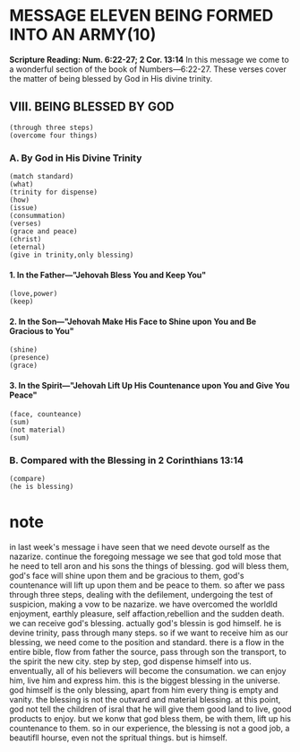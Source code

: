 # MESSAGE ELEVEN BEING FORMED INTO AN ARMY(10)
**Scripture Reading: Num. 6:22-27; 2 Cor. 13:14**
	In this message we come to a wonderful section of the book of Numbers—6:22-27. These verses cover the matter of being blessed by God in His divine trinity.
## VIII. BEING BLESSED BY GOD
	(through three steps)
	(overcome four things)
### A. By God in His Divine Trinity
	(match standard)
	(what)
	(trinity for dispense)
	(how)
	(issue)
	(consummation)
	(verses)
	(grace and peace)
	(christ)
	(eternal)
	(give in trinity,only blessing)
#### 1. In the Father—"Jehovah Bless You and Keep You"
	(love,power)
	(keep)
#### 2. In the Son—"Jehovah Make His Face to Shine upon You and Be Gracious to You"
	(shine)
	(presence)
	(grace)
#### 3. In the Spirit—"Jehovah Lift Up His Countenance upon You and Give You Peace"
	(face, counteance)
	(sum)
	(not material)
	(sum)
### B. Compared with the Blessing in 2 Corinthians 13:14
	(compare)
	(he is blessing)

# note
in last week's message i have seen that we need devote ourself as the nazarize. continue the foregoing message we see that god told mose that he need to tell aron and his sons the things of blessing. god will bless them, god's face will shine upon them and be gracious to them, god's countenance will lift up upon them and be peace to them. so after we pass through three steps, dealing with the defilement, undergoing the test of
suspicion, making a vow to be nazarize. we have overcomed the worldld enjoyment, earthly pleasure, self affaction,rebellion and the sudden death. we can receive god's blessing.
actually god's blessin is god himself. he is devine trinity, pass through many steps. so if we want to receive him as our blessing, we need come to the position and standard. there is a flow in the entire bible, flow from father the source, pass through son the transport, to the spirit the new city. step by step, god dispense himself into us. enventually, all of his believers will become the consumation. we can enjoy him, live him and express him. this is the biggest blessing in the universe.
god himself is the only blessing, apart from him every thing is empty and vanity. the blessing is not the outward and material blessing. at this point, god not tell the children of isral that he will give them good land to live, good products to enjoy. but we konw that god bless them, be with them, lift up his countenance to them.
so in our experience, the blessing is not a good job, a beautifll hourse, even not the spritual things. but is himself.